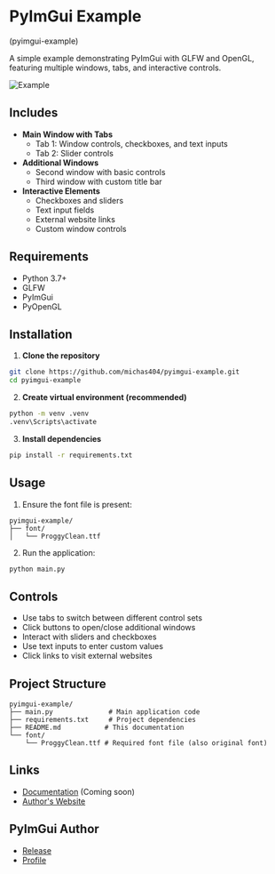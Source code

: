 # PyImGui Example
(pyimgui-example)

A simple example demonstrating PyImGui with GLFW and OpenGL, featuring multiple windows, tabs, and interactive controls.

![Example](https://s6.gifyu.com/images/bpcv2.gif)

## Includes
- **Main Window with Tabs**
  - Tab 1: Window controls, checkboxes, and text inputs
  - Tab 2: Slider controls
- **Additional Windows**
  - Second window with basic controls
  - Third window with custom title bar
- **Interactive Elements**
  - Checkboxes and sliders
  - Text input fields
  - External website links
  - Custom window controls

## Requirements
- Python 3.7+
- GLFW
- PyImGui
- PyOpenGL

## Installation

1. **Clone the repository**
```bash
git clone https://github.com/michas404/pyimgui-example.git
cd pyimgui-example
```

2. **Create virtual environment (recommended)**
```bash
python -m venv .venv
.venv\Scripts\activate
```

3. **Install dependencies**
```bash
pip install -r requirements.txt
```

## Usage
1. Ensure the font file is present:
```
pyimgui-example/
├── font/
│   └── ProggyClean.ttf
```

2. Run the application:
```bash
python main.py
```

## Controls
- Use tabs to switch between different control sets
- Click buttons to open/close additional windows
- Interact with sliders and checkboxes
- Use text inputs to enter custom values
- Click links to visit external websites

## Project Structure
```
pyimgui-example/
├── main.py              # Main application code
├── requirements.txt     # Project dependencies
├── README.md           # This documentation
└── font/
    └── ProggyClean.ttf # Required font file (also original font)
```

## Links
- [Documentation](https://docs.michas.lol/) (Coming soon)
- [Author's Website](https://me.michas.lol/)

## PyImGui Author
- [Release](https://github.com/pyimgui/pyimgui)
- [Profile](https://github.com/KinoxKlark)
